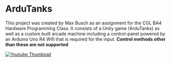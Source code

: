 # ArduTanks
This project was created by Max Busch as an assignment for the CGL BA4 Hardware Programming Class.
It consists of a Unity game (ArduTanks) as well as a custom built arcade machine including a control-panel powered by an Arduino Uno R4 Wifi that is required for the input. **Control methods other than these are not supported**

[![Youtube Thumbnail](https://img.youtube.com/vi/AtszOTIaLDM?si=Mo6oWbbg-AOPVxbF/0.jpg)](https://www.youtube.com/watch?v=AtszOTIaLDM?si=Mo6oWbbg-AOPVxbF)
